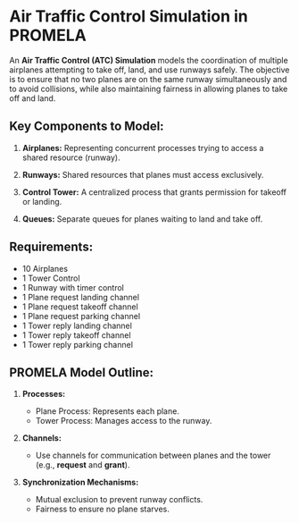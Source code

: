 # Air Traffic Control Simulation in PROMELA

An **Air Traffic Control (ATC) Simulation** models the coordination of multiple airplanes attempting to take off, land, and use runways safely. The objective is to ensure that no two planes are on the same runway simultaneously and to avoid collisions, while also maintaining fairness in allowing planes to take off and land.  

## Key Components to Model:

1. **Airplanes:** Representing concurrent processes trying to access a shared resource (runway).

2. **Runways:** Shared resources that planes must access exclusively.
3. **Control Tower:** A centralized process that grants permission for takeoff or landing.
4. **Queues:** Separate queues for planes waiting to land and take off.

## Requirements:
- 10 Airplanes
- 1 Tower Control
- 1 Runway with timer control
- 1 Plane request landing channel
- 1 Plane request takeoff channel
- 1 Plane request parking channel
- 1 Tower reply landing channel
- 1 Tower reply takeoff channel
- 1 Tower reply parking channel

## PROMELA Model Outline:

1. **Processes:**
    - Plane Process: Represents each plane.
    - Tower Process: Manages access to the runway.

2. **Channels:**
    - Use channels for communication between planes and the tower (e.g., **request** and **grant**).

3. **Synchronization Mechanisms:**
    - Mutual exclusion to prevent runway conflicts.
    - Fairness to ensure no plane starves.
